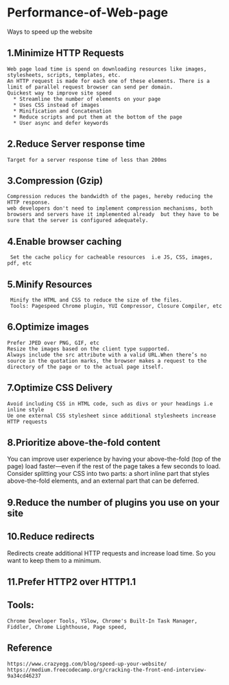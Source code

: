 # Performance-of-Web-page
Ways to speed up the website 

## 1.Minimize HTTP Requests
    Web page load time is spend on downloading resources like images, stylesheets, scripts, templates, etc. 
    An HTTP request is made for each one of these elements. There is a limit of parallel request browser can send per domain.
    Quickest way to improve site speed
      * Streamline the number of elements on your page
      * Uses CSS instead of images
      * Minification and Concatenation
      * Reduce scripts and put them at the bottom of the page
      * User async and defer keywords
## 2.Reduce Server response time
    Target for a server response time of less than 200ms
## 3.Compression (Gzip)      
    Compression reduces the bandwidth of the pages, hereby reducing the HTTP response. 
    web developers don't need to implement compression mechanisms, both browsers and servers have it implemented already  but they have to be sure that the server is configured adequately.
## 4.Enable browser caching
     Set the cache policy for cacheable resources  i.e JS, CSS, images, pdf, etc
## 5.Minify Resources
     Minify the HTML and CSS to reduce the size of the files.
     Tools: Pagespeed Chrome plugin, YUI Compressor, Closure Compiler, etc
## 6.Optimize images
    Prefer JPED over PNG, GIF, etc
    Resize the images based on the client type supported.
    Always include the src attribute with a valid URL.When there’s no source in the quotation marks, the browser makes a request to the directory of the page or to the actual page itself. 
## 7.Optimize CSS Delivery
    Avoid including CSS in HTML code, such as divs or your headings i.e inline style
    Ue one external CSS stylesheet since additional stylesheets increase HTTP requests
## 8.Prioritize above-the-fold content
   You can improve user experience by having your above-the-fold (top of the page) load faster—even if the rest of the page takes a few seconds to load.
   Consider splitting your CSS into two parts: a short inline part that styles above-the-fold elements, and an external part that can be deferred.
## 9.Reduce the number of plugins you use on your site
## 10.Reduce redirects
   Redirects create additional HTTP requests and increase load time. So you want to keep them to a minimum.
## 11.Prefer HTTP2 over HTTP1.1

## Tools:
    Chrome Developer Tools, YSlow, Chrome's Built-In Task Manager, Fiddler, Chrome Lighthouse, Page speed,

## Reference
    https://www.crazyegg.com/blog/speed-up-your-website/
    https://medium.freecodecamp.org/cracking-the-front-end-interview-9a34cd46237

